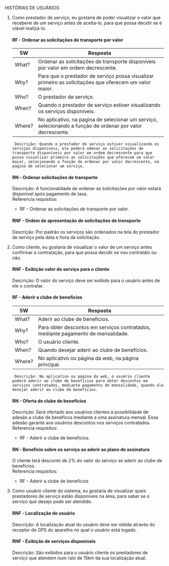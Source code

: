 HISTÓRIAS DE USUÁRIOS:
1. Como prestador de serviço, eu gostaria de poder visualizar o valor que receberei de um serviço antes de aceita-lo, para que possa decidir se é viável realizá-lo.<br>

    #### RF - Ordenar as solicitações de transporte por valor
    | **5W** | **Resposta**                                        |
    | ------ | --------------------------------------------------- |
    | What?  | Ordenar as solicitações de transporte disponíveis por valor em ordem decrescente.|
    | Why?   | Para que o prestador de serviço possa visualizar primeiro as solicitações que oferecem um valor maior.|
    | Who?   | O prestador de serviço.|
    | When?  | Quando o prestador de serviço estiver visualizando os serviços disponíveis. |
    | Where? | No aplicativo, na pagina de selecionar um serviço, selecionando a função de ordenar por valor decrescente. |
        Descrição: Quando o prestador de serviço estiver visualizando os serviços disponíveis, ele poderá odenar as solicitações de transporte disponíveis por valor em ordem decrescente para que possa visualizar primeiro as solicitações que oferecem um valor maior, selecionando a função de ordenar por valor decrescente, na pagina de selecionar um serviço.

    #### RN - Ordenar solicitações de transporte
    Descrição: A funcionalidade de ordenar as solicitações por valor estará disponível após pagamento de taxa.<br>
    Referencia requisitos:
    - RF - Ordenar as solicitações de transporte por valor.

    #### RNF - Ordem de apresentação de solicitações de transporte
    Descrição: Por padrão os serviços são ordenados na tela do prestador de serviço pela data e hora da solicitação.

2. Como cliente, eu gostaria de visualizar o valor de um serviço antes confirmar a contratação, para que possa decidir se vou contratálo ou não.<br>
    #### RNF - Exibição valor do serviço para o cliente
    Descrição: O valor do serviço deve ser exibido para o usuário antes de ele o contratar.

    #### RF - Aderir a clube de beneficios
    | **5W** | **Resposta**                                        |
    | ------ | --------------------------------------------------- |
    | What?  | Aderir ao clube de beneficios.|
    | Why?   | Para obter descontos em serviços contratados, mediante pagamento de mensalidade.|
    | Who?   | O usuário cliente.|
    | When?  | Quando desejar aderir ao clube de benefícios. |
    | Where? | No aplicativo ou página da web, na página principal. |
        Descrição: No aplicativo ou página da web, o usuário cliente poderá aderir ao clube de beneficios para obter descontos em serviços contratados, mediante pagamento de mensalidade, quando ele desejar aderir ao clube de benefícios.

    #### RN - Oferta de clube de benefícios
    Descrição: Será ofertado aos usuários clientes a possibilidade de adesão a clube de beneficos mediante a uma assinatura mensal. Essa adesão garante aos usuários descontos nos serviços contratados.<br>
    Referencia requisitos:
    - RF - Aderir a clube de beneficios.

    #### RN - Beneficio sobre os serviço ao aderir ao plano de assinatura
    O cliente terá desconto de 2% do valor do serviço se aderir ao clube de benefícios.<br>
    Referencia requisitos:
    - RF - Aderir a clube de beneficios

3. Como usuário cliente do sistema, eu gostaria de visualizar quais prestadores de serviço estão disponíveis na área, para saber se o serviço que desejo pode ser atendido.<br>
   
    #### RNF - Localização do usuário
    Descrição: A localização atual do usuário deve ser obtida através do receptor de GPS do aparelho no qual o usuário está logado.

    #### RNF - Exibição de serviços disponíveis
    Descrição: São exibidos para o usuário cliente os prestadores de serviço que atendem num raio de 15km da sua localização atual.
